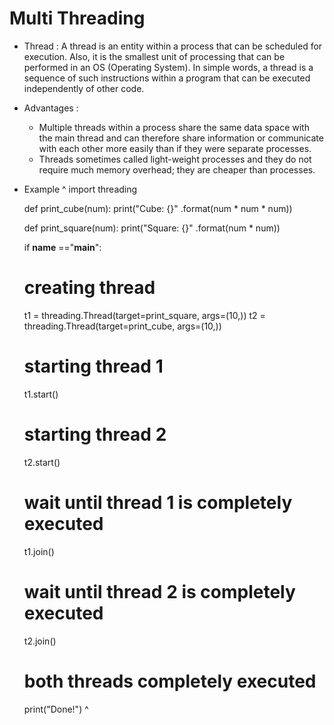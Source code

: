 # Multi Threading
-  Thread : A thread is an entity within a process that can be scheduled for execution. Also, it is the smallest unit of processing that can be performed in an OS (Operating System). In simple words, a thread is a sequence of such instructions within a program that can be executed independently of other code.
-  Advantages :
   -  Multiple threads within a process share the same data space with the main thread and can therefore share information or communicate with each other more easily than if they were separate processes.
   -  Threads sometimes called light-weight processes and they do not require much memory overhead; they are cheaper than processes.
-  Example
^
    import threading

    def print_cube(num):
        print("Cube: {}" .format(num * num * num))

    def print_square(num):
        print("Square: {}" .format(num * num))

    if __name__ =="__main__":
    # creating thread
    t1 = threading.Thread(target=print_square, args=(10,))
    t2 = threading.Thread(target=print_cube, args=(10,))

    # starting thread 1
    t1.start()
    # starting thread 2
    t2.start()

    # wait until thread 1 is completely executed
    t1.join()
    # wait until thread 2 is completely executed
    t2.join()

    # both threads completely executed
    print("Done!")
^
